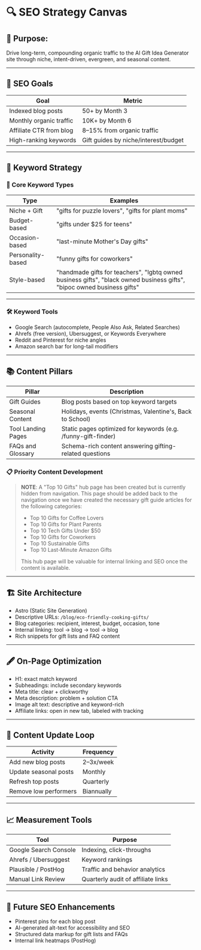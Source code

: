 # 🔍 SEO Strategy Canvas

## 🎯 Purpose:
Drive long-term, compounding organic traffic to the AI Gift Idea Generator site through niche, intent-driven, evergreen, and seasonal content.

---

## 🧱 SEO Goals

| Goal                        | Metric                                      |
|-----------------------------|---------------------------------------------|
| Indexed blog posts          | 50+ by Month 3                              |
| Monthly organic traffic     | 10K+ by Month 6                             |
| Affiliate CTR from blog     | 8–15% from organic traffic                  |
| High-ranking keywords       | Gift guides by niche/interest/budget        |

---

## 🔑 Keyword Strategy

### 🧠 Core Keyword Types

| Type              | Examples                                       |
|-------------------|------------------------------------------------|
| Niche + Gift      | "gifts for puzzle lovers", "gifts for plant moms" |
| Budget-based      | "gifts under $25 for teens"                   |
| Occasion-based    | "last-minute Mother's Day gifts"              |
| Personality-based | "funny gifts for coworkers"                   |
| Style-based       | "handmade gifts for teachers", "lgbtq owned business gifts", "black owned business gifts", "bipoc owned business gifts" |

---

### 🛠 Keyword Tools

- Google Search (autocomplete, People Also Ask, Related Searches)
- Ahrefs (free version), Ubersuggest, or Keywords Everywhere
- Reddit and Pinterest for niche angles
- Amazon search bar for long-tail modifiers

---

## 📚 Content Pillars

| Pillar                 | Description                                               |
|------------------------|-----------------------------------------------------------|
| Gift Guides            | Blog posts based on top keyword targets                   |
| Seasonal Content       | Holidays, events (Christmas, Valentine's, Back to School) |
| Tool Landing Pages     | Static pages optimized for keywords (e.g. /funny-gift-finder)|
| FAQs and Glossary      | Schema-rich content answering gifting-related questions   |

### 📋 Priority Content Development

> **NOTE**: A "Top 10 Gifts" hub page has been created but is currently hidden from navigation. This page should be added back to the navigation once we have created the necessary gift guide articles for the following categories:
> - Top 10 Gifts for Coffee Lovers
> - Top 10 Gifts for Plant Parents
> - Top 10 Tech Gifts Under $50
> - Top 10 Gifts for Coworkers
> - Top 10 Sustainable Gifts
> - Top 10 Last-Minute Amazon Gifts
>
> This hub page will be valuable for internal linking and SEO once the content is available.

---

## 🏗 Site Architecture

- Astro (Static Site Generation)
- Descriptive URLs: `/blog/eco-friendly-cooking-gifts/`
- Blog categories: recipient, interest, budget, occasion, tone
- Internal linking: tool → blog → tool → blog
- Rich snippets for gift lists and FAQ content

---

## 🖋 On-Page Optimization

- H1: exact match keyword
- Subheadings: include secondary keywords
- Meta title: clear + clickworthy
- Meta description: problem + solution CTA
- Image alt text: descriptive and keyword-rich
- Affiliate links: open in new tab, labeled with tracking

---

## 🔄 Content Update Loop

| Activity              | Frequency     |
|------------------------|----------------|
| Add new blog posts     | 2–3x/week       |
| Update seasonal posts  | Monthly         |
| Refresh top posts      | Quarterly       |
| Remove low performers  | Biannually      |

---

## 📈 Measurement Tools

| Tool              | Purpose                        |
|-------------------|---------------------------------|
| Google Search Console | Indexing, click-throughs      |
| Ahrefs / Ubersuggest | Keyword rankings               |
| Plausible / PostHog   | Traffic and behavior analytics |
| Manual Link Review    | Quarterly audit of affiliate links |

---

## 🧩 Future SEO Enhancements

- Pinterest pins for each blog post
- AI-generated alt-text for accessibility and SEO
- Structured data markup for gift lists and FAQs
- Internal link heatmaps (PostHog)

